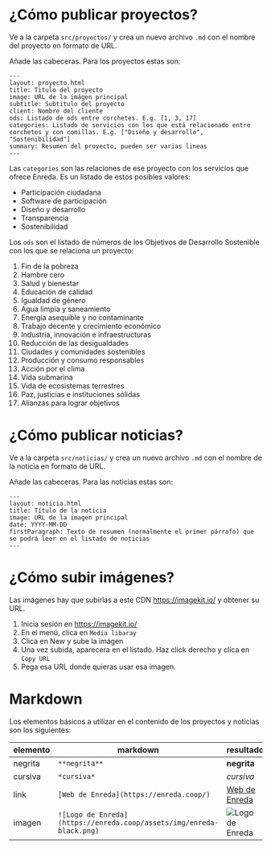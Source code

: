 # ¿Cómo publicar proyectos?

Ve a la carpeta `src/proyectos/` y crea un nuevo archivo `.md` con el nombre del proyecto en formato de URL.

Añade las cabeceras. Para los proyectos estas son:

```
---
layout: proyecto.html
title: Titulo del proyecto
image: URL de la imágen principal
subtitle: Subtitulo del proyecto
client: Nombre del cliente
ods: Listado de ods entre corchetes. E.g. [1, 3, 17]
categories: Listado de servicios con los que está relacionado entre corchetes y con comillas. E.g. ["Diseño y desarrollo", "Sostenibilidad"]
summary: Resumen del proyecto, pueden ser varias lineas
---
```

Las `categories` son las relaciones de ese proyecto con los servicios que ofrece Enreda. Es un listado de estos posibles valores:

- Participación ciudadana
- Software de participación
- Diseño y desarrollo
- Transparencia
- Sostenibilidad

Los `ods` son el listado de números de los Objetivos de Desarrollo Sostenible con los que se relaciona un proyecto:

1. Fin de la pobreza
2. Hambre cero
3. Salud y bienestar
4. Educación de calidad
5. Igualdad de género
6. Agua limpia y saneamiento
7. Energía asequible y no contaminante
8. Trabajo decente y crecimiento económico
9. Industria, innovación e infraestructuras
10. Reducción de las desigualdades
11. Ciudades y comunidades sostenibles
12. Producción y consumo responsables
13. Acción por el clima
14. Vida submarina
15. Vida de ecosistemas terrestres
16. Paz, justicias e instituciones sólidas
17. Alianzas para lograr objetivos

# ¿Cómo publicar noticias?

Ve a la carpeta `src/noticias/` y crea un nuevo archivo `.md` con el nombre de la noticia en formato de URL.

Añade las cabeceras. Para las noticias estas son:

```
---
layout: noticia.html
title: Título de la noticia
image: URL de la imagen principal
date: YYYY-MM-DD
firstParagraph: Texto de resumen (normalmente el primer párrafo) que se podrá leer en el listado de noticias
---
```

# ¿Cómo subir imágenes?

Las imágenes hay que subirlas a este CDN https://imagekit.io/ y obtener su URL.

1. Inicia sesión en https://imagekit.io/
2. En el menú, clica en `Media libaray`
3. Clica en New y sube la imágen
4. Una vez subida, aparecera en el listado. Haz click derecho y clica en `Copy URL`
5. Pega esa URL donde quieras usar esa imagen.

# Markdown

Los elementos básicos a utilizar en el contenido de los proyectos y noticias son los siguientes:

| elemento | markdown                                                             | resultado                                                          |
| -------- | -------------------------------------------------------------------- | ------------------------------------------------------------------ |
| negrita  | `**negrita**`                                                        | **negrita**                                                        |
| cursiva  | `*cursiva*`                                                        | *cursiva*                                                          |
| link     | `[Web de Enreda](https://enreda.coop/)`                              | [Web de Enreda](https://enreda.coop/)                              |
| imagen   | `![Logo de Enreda](https://enreda.coop/assets/img/enreda-black.png)` | ![Logo de Enreda](https://enreda.coop/assets/img/enreda-black.png) |



